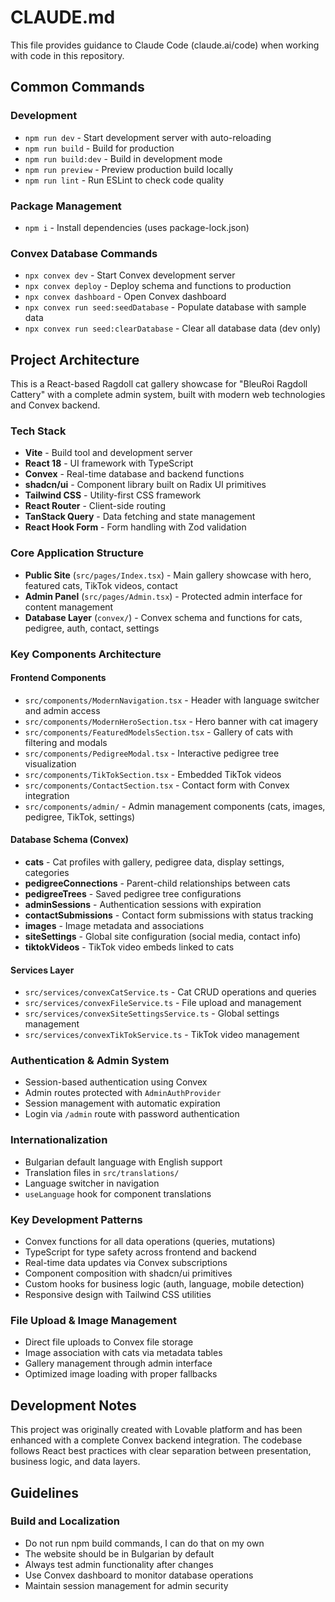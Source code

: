 # CLAUDE.md

This file provides guidance to Claude Code (claude.ai/code) when working with code in this repository.

## Common Commands

### Development
- `npm run dev` - Start development server with auto-reloading
- `npm run build` - Build for production
- `npm run build:dev` - Build in development mode
- `npm run preview` - Preview production build locally
- `npm run lint` - Run ESLint to check code quality

### Package Management
- `npm i` - Install dependencies (uses package-lock.json)

### Convex Database Commands
- `npx convex dev` - Start Convex development server
- `npx convex deploy` - Deploy schema and functions to production
- `npx convex dashboard` - Open Convex dashboard
- `npx convex run seed:seedDatabase` - Populate database with sample data
- `npx convex run seed:clearDatabase` - Clear all database data (dev only)

## Project Architecture

This is a React-based Ragdoll cat gallery showcase for "BleuRoi Ragdoll Cattery" with a complete admin system, built with modern web technologies and Convex backend.

### Tech Stack
- **Vite** - Build tool and development server
- **React 18** - UI framework with TypeScript
- **Convex** - Real-time database and backend functions
- **shadcn/ui** - Component library built on Radix UI primitives
- **Tailwind CSS** - Utility-first CSS framework
- **React Router** - Client-side routing
- **TanStack Query** - Data fetching and state management
- **React Hook Form** - Form handling with Zod validation

### Core Application Structure
- **Public Site** (`src/pages/Index.tsx`) - Main gallery showcase with hero, featured cats, TikTok videos, contact
- **Admin Panel** (`src/pages/Admin.tsx`) - Protected admin interface for content management
- **Database Layer** (`convex/`) - Convex schema and functions for cats, pedigree, auth, contact, settings

### Key Components Architecture

#### Frontend Components
- `src/components/ModernNavigation.tsx` - Header with language switcher and admin access
- `src/components/ModernHeroSection.tsx` - Hero banner with cat imagery
- `src/components/FeaturedModelsSection.tsx` - Gallery of cats with filtering and modals
- `src/components/PedigreeModal.tsx` - Interactive pedigree tree visualization
- `src/components/TikTokSection.tsx` - Embedded TikTok videos
- `src/components/ContactSection.tsx` - Contact form with Convex integration
- `src/components/admin/` - Admin management components (cats, images, pedigree, TikTok, settings)

#### Database Schema (Convex)
- **cats** - Cat profiles with gallery, pedigree data, display settings, categories
- **pedigreeConnections** - Parent-child relationships between cats
- **pedigreeTrees** - Saved pedigree tree configurations
- **adminSessions** - Authentication sessions with expiration
- **contactSubmissions** - Contact form submissions with status tracking
- **images** - Image metadata and associations
- **siteSettings** - Global site configuration (social media, contact info)
- **tiktokVideos** - TikTok video embeds linked to cats

#### Services Layer
- `src/services/convexCatService.ts` - Cat CRUD operations and queries
- `src/services/convexFileService.ts` - File upload and management
- `src/services/convexSiteSettingsService.ts` - Global settings management
- `src/services/convexTikTokService.ts` - TikTok video management

### Authentication & Admin System
- Session-based authentication using Convex
- Admin routes protected with `AdminAuthProvider`
- Session management with automatic expiration
- Login via `/admin` route with password authentication

### Internationalization
- Bulgarian default language with English support
- Translation files in `src/translations/`
- Language switcher in navigation
- `useLanguage` hook for component translations

### Key Development Patterns
- Convex functions for all data operations (queries, mutations)
- TypeScript for type safety across frontend and backend
- Real-time data updates via Convex subscriptions
- Component composition with shadcn/ui primitives
- Custom hooks for business logic (auth, language, mobile detection)
- Responsive design with Tailwind CSS utilities

### File Upload & Image Management
- Direct file uploads to Convex file storage
- Image association with cats via metadata tables
- Gallery management through admin interface
- Optimized image loading with proper fallbacks

## Development Notes

This project was originally created with Lovable platform and has been enhanced with a complete Convex backend integration. The codebase follows React best practices with clear separation between presentation, business logic, and data layers.

## Guidelines

### Build and Localization
- Do not run npm build commands, I can do that on my own
- The website should be in Bulgarian by default
- Always test admin functionality after changes
- Use Convex dashboard to monitor database operations
- Maintain session management for admin security